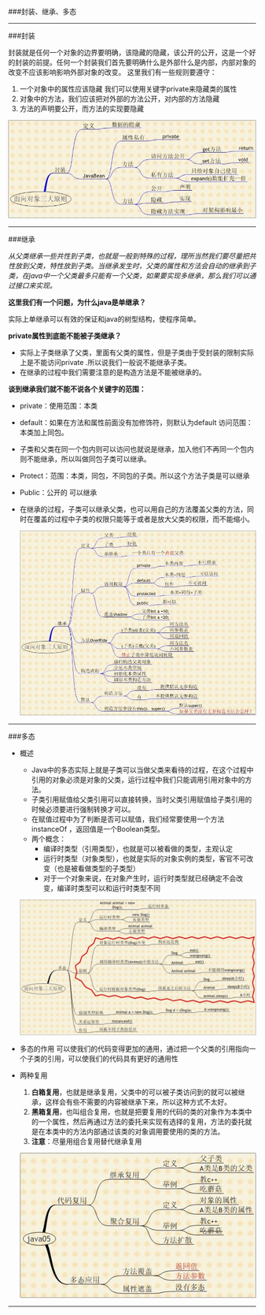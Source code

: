 ###封装、继承、多态

***
###封装

封装就是任何一个对象的边界要明确，该隐藏的隐藏，该公开的公开，这是一个好的封装的前提。任何一个封装我们首先要明确什么是外部什么是内部，内部对象的改变不应该影响影响外部对象的改变。
这里我们有一些规则要遵守：

1. 一个对象中的属性应该隐藏
	我们可以使用关键字private来隐藏类的属性
2. 对象中的方法，我们应该把对外部的方法公开，对内部的方法隐藏
3. 方法的声明要公开，而方法的实现要隐藏

![01](/corejava/chapter4/01.jpg)

***

###继承

*从父类继承一些共性到子类，也就是一般到特殊的过程，理所当然我们要尽量把共性放到父类，特性放到子类。当继承发生时，父类的属性和方法会自动的继承到子类，在java中一个父类最多只能有一个父类，如果要实现多继承，那么我们可以通过接口来实现。*

**这里我们有一个问题，为什么java是单继承？**

实际上单继承可以有效的保证和java的树型结构，使程序简单。

**private属性到底能不能被子类继承？**

+ 实际上子类继承了父类，里面有父类的属性，但是子类由于受封装的限制实际上是不能访问private .所以说我们一般说不能继承子类。
+ 在继承的过程中我们需要注意的是构造方法是不能被继承的。

**谈到继承我们就不能不说各个关键字的范围：**

+ private：使用范围：本类
+ default：如果在方法和属性前面没有加修饰符，则默认为default  访问范围：  本类加上同包。
+ 子类和父类在同一个包内则可以访问也就说是继承，加入他们不再同一个包内则不能继承，所以叫做同包子类可以继承。
+ Protect：范围：本类，同包，不同包的子类。所以这个方法子类是可以继承
+ Public：公开的   可以继承
+ 在继承的过程，子类可以继承父类，也可以用自己的方法覆盖父类的方法，同时在覆盖的过程中子类的权限只能等于或者是放大父类的权限，而不能缩小。

	![02](/corejava/chapter4/02.jpg)

***

###多态

+ 概述
	- Java中的多态实际上就是子类可以当做父类来看待的过程，在这个过程中引用的对象必须是对象的父类，运行过程中我们只能调用引用对象中的方法。
	- 子类引用赋值给父类引用可以直接转换，当时父类引用赋值给子类引用的时候必须要进行强制转换才可以。
	- 在赋值过程中为了判断是否可以赋值，我们经常要使用一个方法 instanceOf ，返回值是一个Boolean类型。
	- 两个概念：
		- 编译时类型（引用类型），也就是可以被看做的类型，主观认定
		- 运行时类型（对象类型），也就是实际的对象实例的类型，客官不可改变（也是被看做类型的子类型）
		- 对于一个对象来说，在对象产生时，运行时类型就已经确定不会改变，编译时类型可以和运行时类型不同

	![03](/corejava/chapter4/03.jpg)

+ 多态的作用
	可以使我们的代码变得更加的通用，通过把一个父类的引用指向一个子类的引用，可以使我们的代码具有更好的通用性

+ 两种复用
	1. **白箱复用**，也就是继承复用，父类中的可以被子类访问到的就可以被继承，这样会有些不需要的内容被继承下来，所以这种方式不太好。
	2. **黑箱复用**，也叫组合复用，也就是把要复用的代码的类的对象作为本类中的一个属性，然后再通过方法的委托来实现有选择的复用，方法的委托就是在本类中的方法内部通过该类的对象调用要使用的类的方法。
	3. **注意**：尽量用组合复用替代继承复用

	![04](/corejava/chapter4/04.jpg)

* * *


















